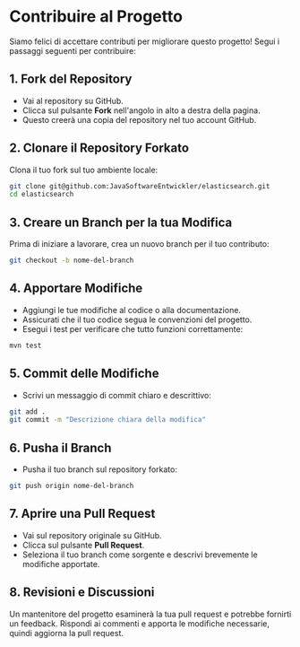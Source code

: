 # Contribuire al Progetto

Siamo felici di accettare contributi per migliorare questo progetto! Segui i passaggi seguenti per contribuire:

## 1. Fork del Repository
- Vai al repository su GitHub.
- Clicca sul pulsante **Fork** nell'angolo in alto a destra della pagina.
- Questo creerà una copia del repository nel tuo account GitHub.

## 2. Clonare il Repository Forkato
Clona il tuo fork sul tuo ambiente locale:

```bash
git clone git@github.com:JavaSoftwareEntwickler/elasticsearch.git
cd elasticsearch
```

## 3. Creare un Branch per la tua Modifica
Prima di iniziare a lavorare, crea un nuovo branch per il tuo contributo:

```bash
git checkout -b nome-del-branch
```

## 4. Apportare Modifiche
- Aggiungi le tue modifiche al codice o alla documentazione.
- Assicurati che il tuo codice segua le convenzioni del progetto.
- Esegui i test per verificare che tutto funzioni correttamente:

```bash
mvn test
```

## 5. Commit delle Modifiche
- Scrivi un messaggio di commit chiaro e descrittivo:
```bash
git add .
git commit -m "Descrizione chiara della modifica"
```

## 6. Pusha il Branch
- Pusha il tuo branch sul repository forkato:
```bash
git push origin nome-del-branch
```

## 7. Aprire una Pull Request
- Vai sul repository originale su GitHub.
- Clicca sul pulsante **Pull Request**.
- Seleziona il tuo branch come sorgente e descrivi brevemente le modifiche apportate.

## 8. Revisioni e Discussioni
Un mantenitore del progetto esaminerà la tua pull request e potrebbe fornirti un feedback. Rispondi ai commenti e apporta le modifiche necessarie, quindi aggiorna la pull request.







